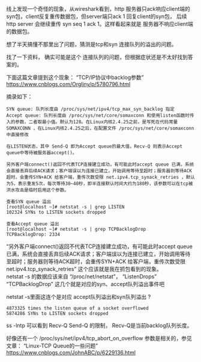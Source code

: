 线上发现一个奇怪的现象，从wireshark看到，http 服务器只ack响应client端的syn包，client反复重传数据包，但server端只ack 1 回复client的syn包，
后续http server 会继续重传 syn seq 1 ack 1。这样看起来就是 服务器不响应client端的数据包。

想了半天搞懂不那里出了问题，猜测是tcp和syn 连接队列的溢出的问题。

找了一下资料， 确实可能是这个 连接队列的问题，但根据症状还是不太好找到答案的。

下面这篇文章提到这个现象：
“TCP/IP协议中backlog参数”
https://www.cnblogs.com/Orgliny/p/5780796.html

摘录如下： 
```text
SYN queue: 队列长度由 /proc/sys/net/ipv4/tcp_max_syn_backlog 指定
Accept queue: 队列长度由 /proc/sys/net/core/somaxconn 和使用listen函数时传入的参数，二者取最小值。默认为128。在Linux内核2.4.25之前，是写死在代码常量 SOMAXCONN ，在Linux内核2.4.25之后，在配置文件 /proc/sys/net/core/somaxconn 中直接修改

在LISTEN状态，其中 Send-Q 即为Accept queue的最大值，Recv-Q 则表示Accept queue中等待被服务器accept()。

另外客户端connect()返回不代表TCP连接建立成功，有可能此时accept queue 已满，系统会直接丢弃后续ACK请求；客户端误以为连接已建立，开始调用等待至超时；服务器则等待ACK超时，会重传SYN+ACK 给客户端，重传次数受限 net.ipv4.tcp_synack_retries ，默认为5，表示重发5次，每次等待30~40秒，即半连接默认时间大约为180秒，该参数可以在tcp被洪水攻击是临时启用这个参数。

查看SYN queue 溢出
[root@localhost ~]# netstat -s | grep LISTEN
102324 SYNs to LISTEN sockets dropped

查看Accept queue 溢出
[root@localhost ~]# netstat -s | grep TCPBacklogDrop
TCPBacklogDrop: 2334
```

“另外客户端connect()返回不代表TCP连接建立成功，有可能此时accept queue 已满，系统会直接丢弃后续ACK请求；客户端误以为连接已建立，开始调用等待至超时；服务器则等待ACK超时，会重传SYN+ACK 给客户端，重传次数受限 net.ipv4.tcp_synack_retries”
这个应该就是我在抓包看到的现象。   
netstat -s 的数据应该来自 “/proc/net/netstat”，  “ListenDrops” “TCPBacklogDrop” 这几个就是对应的syn、accept队列溢出事件吧

netstat -s里面这连个是对应 accept队列溢出和syn队列溢出 ?
```text
4873325 times the listen queue of a socket overflowed
5874286 SYNs to LISTEN sockets dropped
```

ss -lntp 可以看到  Recv-Q Send-Q 的限制， Recv-Q是当前backlog队列长度。

好像还有一个  /proc/sys/net/ipv4/tcp_abort_on_overflow  参数是相关的，参见文章：
“Linux-TCP Queue的一些问题” https://www.cnblogs.com/JohnABC/p/6229136.html
